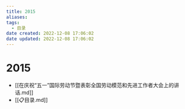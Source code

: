 ```yaml
---
title: 2015
aliases:
tags:
  - 目录
date created: 2022-12-08 17:06:02
date updated: 2022-12-08 17:06:02
---
```


# 2015

- [[在庆祝“五一”国际劳动节暨表彰全国劳动模范和先进工作者大会上的讲话.md]]
- [[📋目录.md]]
